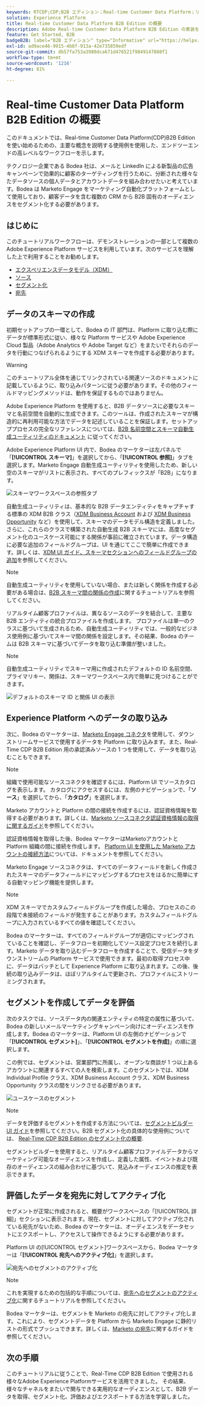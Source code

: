 ```yaml
---
keywords: RTCDP;CDP;B2B エディション；Real-time Customer Data Platform；リアルタイム顧客データプラットフォーム；リアルタイム cdp;b2b;cdp
solution: Experience Platform
title: Real-time Customer Data Platform B2B Edition の概要
description: Adobe Real-time Customer Data Platform B2B Edition の実装を設定する際の例として、次のシナリオをサンプルとして使用します。
feature: Get Started, B2B
badgeB2B: label="B2B エディション" type="Informative" url="https://helpx.adobe.com/legal/product-descriptions/real-time-customer-data-platform-b2b-edition-prime-and-ultimate-packages.html newtab=true"
exl-id: ad9ace46-9915-4b8f-913a-42e735859edf
source-git-commit: db57fa753a3980dca671d476521f9849147880f1
workflow-type: tm+mt
source-wordcount: '1216'
ht-degree: 81%

---
```


# Real-time Customer Data Platform B2B Edition の概要

このドキュメントでは、Real-time Customer Data Platform(CDP)B2B Edition を使い始めるための、主要な概念を説明する使用例を使用した、エンドツーエンドの高レベルなワークフローを示します。

テクノロジー企業である Bodea 社は、メールと LinkedIn による新製品の広告キャンペーンで効果的に顧客のターゲティングを行うために、分断された様々なたデータソースの個人データとアカウントデータを組み合わせたいと考えています。Bodea は Marketo Engage をマーケティング自動化プラットフォームとして使用しており、顧客データを含む複数の CRM から B2B 固有のオーディエンスをセグメント化する必要があります。

## はじめに

このチュートリアルワークフローは、デモンストレーションの一部として複数の Adobe Experience Platform サービスを利用しています。次のサービスを理解した上で利用することをお勧めします。

- [エクスペリエンスデータモデル（XDM）](../xdm/home.md)
- [ソース](../sources/home.md)
- [セグメント化](../segmentation/home.md)
- [宛先](../destinations/home.md)

## データのスキーマの作成

初期セットアップの一環として、Bodea の IT 部門は、Platform に取り込む際にデータが標準形式に従い、様々な Platform サービスや Adobe Experience Cloud 製品（Adobe Analytics や Adobe Target など）をまたいでそれらのデータを行動につなげられるようにする XDM スキーマを作成する必要があります。

>[!WARNING]
>
>このチュートリアル全体を通じてリンクされている関連ソースのドキュメントに記載しているように、取り込みパターンに従う必要があります。その他のフィールドマッピングメソッドは、動作を保証するものではありません。

Adobe Experience Platform を使用すると、B2B データソースに必要なスキーマと名前空間を自動的に生成できます。このツールは、作成されたスキーマが構造的に再利用可能な方法でデータを記述していることを保証します。セットアッププロセスの完全なリファレンスについては、[B2B 名前空間とスキーマ自動生成ユーティリティのドキュメント](../sources/connectors/adobe-applications/marketo/marketo-namespaces.md) に従ってください。

Adobe Experience Platform UI 内で、Bodea のマーケターは左パネルで「**[!UICONTROL スキーマ]**」を選択してから、「**[!UICONTROL 参照]**」タブを選択します。Marketo Engage 自動生成ユーティリティを使用したため、新しい空のスキーマがリストに表示され、すべてのプレフィックスが「B2B」になります。

![スキーマワークスペースの参照タブ](./assets/b2b-tutorial/empty-b2b-schemas.png)

自動生成ユーティリティは、基本的な B2B データエンティティをキャプチャする標準の XDM B2B クラス（[XDM Business Account](../xdm/classes/b2b/business-account.md) および [XDM Business Opportunity](../xdm/classes/b2b/business-opportunity.md) など）を使用して、スキーマのデータモデル構造を定義しました。さらに、これらのクラスで構築された自動生成 B2B スキーマには、高度なセグメント化のユースケース可能にする関係が事前に確立されています。データ構造に必要な追加のフィールドグループは、UI を通じてここで簡単に作成できます。詳しくは、[XDM UI ガイド、スキーマセクションへのフィールドグループの追加](../xdm/ui/resources/schemas.md#add-field-groups)を参照してください。

>[!NOTE]
> 
>自動生成ユーティリティを使用していない場合、または新しく関係を作成する必要がある場合は、[B2B スキーマ間の関係の作成](../xdm/tutorials/relationship-b2b.md)に関するチュートリアルを参照してください。

リアルタイム顧客プロファイルは、異なるソースのデータを結合して、主要な B2B エンティティの統合プロファイルを作成します。 プロファイルは単一のクラスに基づいて生成されるため、自動生成ユーティリティでは、一般的なビジネス使用例に基づいてスキーマ間の関係を設定します。その結果、Bodea のチームは B2B スキーマに基づいてデータを取り込む準備が整いました。

>[!NOTE]
> 
>自動生成ユーティリティでスキーマ用に作成されたデフォルトの ID 名前空間、プライマリキー、関係は、スキーマワークスペース内で簡単に見つけることができます。
>
>![デフォルトのスキーマ ID と関係 UI の表示](./assets/b2b-tutorial/schema-identity-relationship.png)

## Experience Platform へのデータの取り込み

次に、Bodea のマーケターは、[Marketo Engage コネクタ](../sources/connectors/adobe-applications/marketo/marketo.md)を使用して、ダウンストリームサービスで使用するデータを Platform に取り込みます。また、Real-Time CDP B2B Edition 用の承認済みソースの 1 つを使用して、データを取り込むこともできます。

>[!NOTE]
> 
>組織で使用可能なソースコネクタを確認するには、Platform UI でソースカタログを表示します。 カタログにアクセスするには、左側のナビゲーションで、「**ソース**」を選択してから、「**カタログ**」を選択します。

Marketo アカウントと Platform の間の接続を作成するには、認証資格情報を取得する必要があります。詳しくは、[Marketo ソースコネクタ認証資格情報の取得に関するガイド](../sources/connectors/adobe-applications/marketo/marketo-auth.md)を参照してください。

認証資格情報を取得した後、Bodea マーケターはMarketoアカウントと Platform 組織の間に接続を作成します。 [Platform UI を使用した Marketo アカウントの接続方法](../sources/tutorials/ui/create/adobe-applications/marketo.md)については、ドキュメントを参照してください。

Marketo Engage ソースコネクタは、すべてのデータフィールドを新しく作成されたスキーマのデータフィールドにマッピングするプロセスをはるかに簡単にする自動マッピング機能を提供します。

>[!NOTE]
> 
>XDM スキーマでカスタムフィールドグループを作成した場合、プロセスのこの段階で未接続のフィールドが発生することがあります。カスタムフィールドグループに入力されているすべての値を確認してください。

Bodea のマーケターは、すべてのフィールドグループが適切にマッピングされていることを確認し、データフローを初期化してソース設定プロセスを続行します。Marketo データを取り込むデータフローを作成することで、受信データをダウンストリームの Platform サービスで使用できます。最初の取得プロセス中に、データはバッチとして Experience Platform に取り込まれます。この後、後続の取り込みデータは、ほぼリアルタイムで更新され、プロファイルにストリーミングされます。

## セグメントを作成してデータを評価

次のタスクでは、ソースデータ内の関連エンティティの特定の属性に基づいて、Bodea の新しいメールマーケティングキャンペーン向けにオーディエンスを作成します。Bodea のマーケターは、Platform UI の左側のナビゲーションで「**[!UICONTROL セグメント]**」、「**[!UICONTROL セグメントを作成]**」の順に選択します。

この例では、セグメントは、営業部門に所属し、オープンな商談が 1 つ以上あるアカウントに関連するすべての人を検索します。このセグメントでは、XDM Individual Profile クラス、XDM Business Account クラス、XDM Business Opportunity クラスの間をリンクさせる必要があります。

![ユースケースのセグメント](./assets/b2b-tutorial/use-case-segment.png)

>[!NOTE]
> 
>データを評価するセグメントを作成する方法については、[セグメントビルダー UI ガイド](../segmentation/ui/segment-builder.md)を参照してください。B2B セグメント化の具体的な使用例については、 [Real-Time CDP B2B Edition のセグメント化の概要](./segmentation/b2b.md).

セグメントビルダーを使用すると、リアルタイム顧客プロファイルデータからマーケティング可能なオーディエンスを作成し、定義した属性、イベントおよび既存のオーディエンスの組み合わせに基づいて、見込みオーディエンスの推定を表示できます。

## 評価したデータを宛先に対してアクティブ化

セグメントが正常に作成されると、概要がワークスペースの「[!UICONTROL 詳細]」セクションに表示されます。現在、セグメントに対してアクティブ化されている宛先がないため、Bodea のマーケターは、オーディエンスをデータセットにエクスポートし、アクセスして操作できるようにする必要があります。

Platform UI の[!UICONTROL セグメント]ワークスペースから、Bodea マーケターは「**[!UICONTROL 宛先へのアクティブ化]**」を選択します。

![宛先へのセグメントのアクティブ化](./assets/b2b-tutorial/activate-to-destination.png)

>[!NOTE]
> 
>これを実現するための包括的な手順については、[宛先へのセグメントのアクティブ化](https://experienceleague.adobe.com/docs/marketo/using/product-docs/core-marketo-concepts/smart-lists-and-static-lists/static-lists/push-an-adobe-experience-cloud-segment-to-a-marketo-static-list.html?lang=ja)に関するチュートリアルを参照してください。

Bodea マーケターは、セグメントを Marketo の宛先に対してアクティブ化します。これにより、セグメントデータを Platform から Marketo Engage に静的リストの形式でプッシュできます。詳しくは、[Marketo の宛先](https://experienceleague.adobe.com/docs/experience-platform/destinations/catalog/adobe/marketo-engage.html?lang=ja)に関するガイドを参照してください。

## 次の手順

このチュートリアルに従うことで、Real-Time CDP B2B Edition で使用される様々なAdobe Experience Platformサービスを活用できました。 その結果、様々なチャネルをまたいで関与できる実用的なオーディエンスとして、B2B データを取得、セグメント化、評価およびエクスポートする方法を学習しました。
